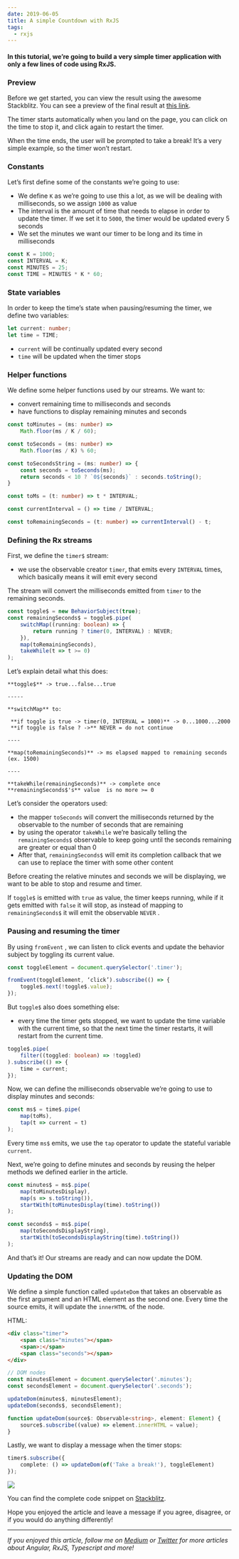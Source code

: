 ```yaml
---
date: 2019-06-05
title: A simple Countdown with RxJS
tags:
  - rxjs
---
```


#### In this tutorial, we’re going to build a very simple timer application with only a few lines of code using RxJS.

### Preview

Before we get started, you can view the result using the awesome Stackblitz. You can see a preview of the final result at [this link](https://medium.com/r/?url=https%3A%2F%2Frxjs-rajp6s.stackblitz.io).

The timer starts automatically when you land on the page, you can click on the time to stop it, and click again to restart the timer. 

When the time ends, the user will be prompted to take a break! It’s a very simple example, so the timer won’t restart.

### Constants

Let’s first define some of the constants we’re going to use:

*   We define `K` as we’re going to use this a lot, as we will be dealing with milliseconds, so we assign `1000` as value
*   The interval is the amount of time that needs to elapse in order to update the timer. If we set it to `5000`, the timer would be updated every 5 seconds
*   We set the minutes we want our timer to be long and its time in milliseconds

```typescript
const K = 1000;
const INTERVAL = K;
const MINUTES = 25;
const TIME = MINUTES * K * 60;
````

### State variables

In order to keep the time’s state when pausing/resuming the timer, we define two variables:

```typescript
let current: number;
let time = TIME;
```

*   `current` will be continually updated every second
*   `time` will be updated when the timer stops

### Helper functions

We define some helper functions used by our streams. We want to:

*   convert remaining time to milliseconds and seconds
*   have functions to display remaining minutes and seconds

```typescript
const toMinutes = (ms: number) =>
    Math.floor(ms / K / 60);

const toSeconds = (ms: number) =>
    Math.floor(ms / K) % 60;

const toSecondsString = (ms: number) => {
    const seconds = toSeconds(ms);
    return seconds < 10 ? `0${seconds}` : seconds.toString();
}

const toMs = (t: number) => t * INTERVAL;

const currentInterval = () => time / INTERVAL;

const toRemainingSeconds = (t: number) => currentInterval() - t;
```

### Defining the Rx streams

First, we define the `timer$` stream: 

*   we use the observable creator `timer`, that emits every `INTERVAL` times, which basically means it will emit every second

The stream will convert the milliseconds emitted from `timer` to the remaining seconds.

```typescript
const toggle$ = new BehaviorSubject(true);
const remainingSeconds$ = toggle$.pipe(
    switchMap((running: boolean) => {
        return running ? timer(0, INTERVAL) : NEVER;
    }),
    map(toRemainingSeconds),
    takeWhile(t => t >= 0)
);
```

Let’s explain detail what this does:

```
**toggle$** -> true...false...true

-----

**switchMap** to:

 **if toggle is true -> timer(0, INTERVAL = 1000)** -> 0...1000...2000
 **if toggle is false ? ->** NEVER = do not continue

----

**map(toRemainingSeconds)** -> ms elapsed mapped to remaining seconds (ex. 1500)

----

**takeWhile(remainingSeconds)** -> complete once **remainingSeconds$'s** value  is no more >= 0
```

Let’s consider the operators used:

*   the mapper `toSeconds` will convert the milliseconds returned by the observable to the number of seconds that are remaining
*   by using the operator `takeWhile` we’re basically telling the `remainingSeconds$` observable to keep going until the seconds remaining are greater or equal than 0
*   After that, `remainingSeconds$` will emit its completion callback that we can use to replace the timer with some other content

Before creating the relative minutes and seconds we will be displaying, we want to be able to stop and resume and timer. 

If `toggle$` is emitted with `true` as value, the timer keeps running, while if it gets emitted with `false` it will stop, as instead of mapping to `remainingSeconds$` it will emit the observable `NEVER` .

### Pausing and resuming the timer

By using `fromEvent` , we can listen to click events and update the behavior subject by toggling its current value.

```typescript
const toggleElement = document.querySelector('.timer');

fromEvent(toggleElement, ‘click’).subscribe(() => {
    toggle$.next(!toggle$.value);
});
```

But `toggle$` also does something else: 

*   every time the timer gets stopped, we want to update the time variable with the current time, so that the next time the timer restarts, it will restart from the current time.

```typescript
toggle$.pipe(
    filter((toggled: boolean) => !toggled)
).subscribe(() => {
    time = current;
});
```

Now, we can define the milliseconds observable we’re going to use to display minutes and seconds: 

```typescript
const ms$ = time$.pipe(
    map(toMs),
    tap(t => current = t)
);
```

Every time `ms$` emits, we use the `tap` operator to update the stateful variable `current`.

Next, we’re going to define minutes and seconds by reusing the helper methods we defined earlier in the article.

```typescript
const minutes$ = ms$.pipe(
    map(toMinutesDisplay),
    map(s => s.toString()),
    startWith(toMinutesDisplay(time).toString())
);

const seconds$ = ms$.pipe(
    map(toSecondsDisplayString),
    startWith(toSecondsDisplayString(time).toString())
);
```

And that’s it! Our streams are ready and can now update the DOM.

### Updating the DOM

We define a simple function called `updateDom` that takes an observable as the first argument and an HTML element as the second one. Every time the source emits, it will update the `innerHTML` of the node.

HTML:

```html
<div class="timer">
    <span class="minutes"></span>
    <span>:</span>
    <span class="seconds"></span>
</div>
```

```typescript
// DOM nodes
const minutesElement = document.querySelector('.minutes');
const secondsElement = document.querySelector('.seconds');

updateDom(minutes$, minutesElement);
updateDom(seconds$, secondsElement);

function updateDom(source$: Observable<string>, element: Element) {
    source$.subscribe((value) => element.innerHTML = value);
}
```

Lastly, we want to display a message when the timer stops:

```typescript
timer$.subscribe({
    complete: () => updateDom(of('Take a break!'), toggleElement)
});
```

![](https://cdn-images-1.medium.com/max/1600/1*viwakc1HIU6SKXtrXgTLPw.gif)

You can find the complete code snippet on [Stackblitz](https://medium.com/r/?url=https%3A%2F%2Fstackblitz.com%2Fedit%2Frxjs-rajp6s%3Ffile%3Dindex.ts).

Hope you enjoyed the article and leave a message if you agree, disagree, or if you would do anything differently!

* * *

_If you enjoyed this article, follow me on_ [_Medium_](https://medium.com/@.gc) _or_ [_Twitter_](https://medium.com/r/?url=https%3A%2F%2Ftwitter.com%2Fhome) _for more articles about Angular, RxJS, Typescript and more!_
